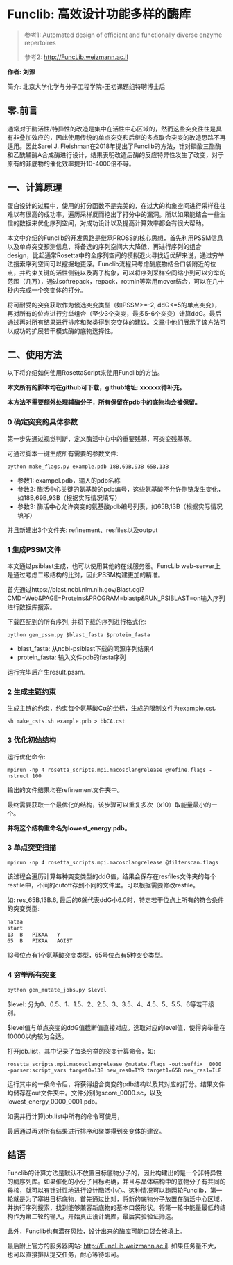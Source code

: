 # Funclib: 高效设计功能多样的酶库

>参考1:  Automated design of efficient and functionally diverse enzyme repertoires
>
>参考2: http://FuncLib.weizmann.ac.il

**作者: 刘源** 

简介: 北京大学化学与分子工程学院-王初课题组特聘博士后



## 零.前言

通常对于酶活性/特异性的改造是集中在活性中心区域的，然而这些突变往往是具有非叠加效应的，因此使用传统的单点突变和后继的多点联合突变的改造思路不再适用。因此Sarel J. Fleishman在2018年提出了Funclib的方法，针对磷酸三酯酶和乙酰辅酶A合成酶进行设计，结果表明改造后酶的反应特异性发生了改变，对于原有的非底物的催化效率提升10-4000倍不等。



## 一、计算原理

蛋白设计的过程中，使用的打分函数不是完美的，在过大的构象空间进行采样往往难以有很高的成功率，遍历采样反而挖出了打分中的漏洞。所以如果能结合一些生信的数据来优化序列空间，对成功设计以及提高计算效率都会有很大帮助。

本文中介绍的Funclib的开发思路是继承PROSS的核心思想，首先利用PSSM信息以及单点突变预测信息，将备选的序列空间大大降低，再进行序列的组合design，比起通常Rosetta中的全序列空间的模拟退火寻找近优解来说，通过穷举法搜索序列空间可以挖掘地更深。Funclib流程只考虑酶底物结合口袋附近的位点，并约束关键的活性侧链以及离子构象，可以将序列采样空间缩小到可以穷举的范围（几万），通过softrepack，repack，rotmin等常用mover结合，可以在几十秒内完成一个突变体的打分。

将可耐受的突变获取作为候选突变类型（如PSSM>=-2, ddG<=5的单点突变），再对所有的位点进行穷举组合（至少3个突变，最多5-6个突变）计算ddG。最后通过再对所有结果进行排序和聚类得到突变体的建议。文章中他们展示了该方法可以成功的扩展若干模式酶的底物选择性。



## 二、使用方法

以下将介绍如何使用RosettaScript来使用Funclib的方法。

**本文所有的脚本均在github可下载，github地址: xxxxxx待补充。**

**本方法不需要额外处理辅酶分子，所有保留在pdb中的底物均会被保留。**



### 0 确定突变的具体参数

第一步先通过视觉判断，定义酶活中心中的重要残基，可突变残基等。

可通过脚本一键生成所有需要的参数文件:

```shell
python make_flags.py example.pdb 18B,69B,93B 65B,13B
```

- 参数1: exampel.pdb，输入的pdb名称
- 参数2: 酶活中心关键的氨基酸的pdb编号，这些氨基酸不允许侧链发生变化，如18B,69B,93B（根据实际情况填写）
- 参数3: 酶活中心允许突变的氨基酸pdb编号列表，如65B,13B（根据实际情况填写）



并且新建出3个文件夹: refinement、resfiles以及output



### 1 生成PSSM文件

本文通过psiblast生成，也可以使用其他的在线服务器。FuncLib web-server上是通过考虑二级结构的比对，因此PSSM构建更加的精准。

首先通过https://blast.ncbi.nlm.nih.gov/Blast.cgi?CMD=Web&PAGE=Proteins&PROGRAM=blastp&RUN_PSIBLAST=on输入序列进行数据库搜索。

下载匹配到的所有序列, 并将下载的序列进行格式化:

```shell
python gen_pssm.py $blast_fasta $protein_fasta
```

- blast_fasta: 从ncbi-psiblast下载的同源序列结果4
- protein_fasta: 输入文件pdb的fasta序列

运行完毕后产生result.pssm.



### 2 生成主链约束

生成主链的约束，约束每个氨基酸Cα的坐标，生成的限制文件为example.cst。

```shell
sh make_csts.sh example.pdb > bbCA.cst
```



### 3 优化初始结构

运行优化命令: 

```shell
mpirun -np 4 rosetta_scripts.mpi.macosclangrelease @refine.flags -nstruct 100
```

输出的文件结果均在refinement文件夹中。

最终需要获取一个最优化的结构，该步骤可以重复多次（x10）取能量最小的一个。

**并将这个结构重命名为lowest_energy.pdb。**



### 3 单点突变扫描

```shell
mpirun -np 4 rosetta_scripts.mpi.macosclangrelease @filterscan.flags
```

该过程会遍历计算每种突变类型的ddG值，结果会保存在resfiles文件夹的每个resfile中，不同的cutoff存到不同的文件里。可以根据需要修改resfile。



如: res_65B,13B.6, 最后的6就代表ddG小6.0时，特定若干位点上所有的符合条件的突变类型:

```txt
nataa
start
13	B	PIKAA	Y
65	B	PIKAA	AGIST
```

13号位点有1个氨基酸突变类型，65号位点有5种突变类型。



### 4 穷举所有突变

```python
python gen_mutate_jobs.py $level
```

$level: 分为0、0.5、1、1.5、2、2.5、3、3.5、4、4.5、5、5.5、6等若干级别。

$level值与单点突变的ddG值截断值直接对应。选取对应的level值，使得穷举量在10000以内较为合适。

打开job.list，其中记录了每条穷举的突变计算命令，如:

```shell
rosetta_scripts.mpi.macosclangrelease @mutate.flags -out:suffix _0000 -parser:script_vars target0=13B new_res0=TYR target1=65B new_res1=ILE 
```

运行其中的一条命令后，将获得组合突变的pdb结构以及其对应的打分。结果文件均储存在out文件夹中。文件分别为score_0000.sc，以及lowest_energy_0000_0001.pdb。

如需并行计算job.list中所有的命令可使用，



最后通过再对所有结果进行排序和聚类得到突变体的建议。





## 结语

Funclib的计算方法是默认不放置目标底物分子的，因此构建出的是一个非特异性的酶序列库。如果催化的小分子目标明确，并且与晶体结构中的底物分子有共同的母核，就可以有针对性地进行设计酶活中心。这种情况可以跑两轮Funclib，第一轮就是为了塞进目标底物，首先通过比对，将新的底物分子放置在酶活中心区域，并执行序列搜索，找到能够兼容新底物的基本口袋形状。将第一轮中能量最低的结构作为第二轮的输入，开始真正设计酶库，最后实验验证筛选。

此外，Funclib也有潜在风险，设计出来的酶库可能口袋会被填上。



最后附上官方的服务器网站: http://FuncLib.weizmann.ac.il. 如果任务量不大，也可以直接排队提交任务，耐心等待即可。